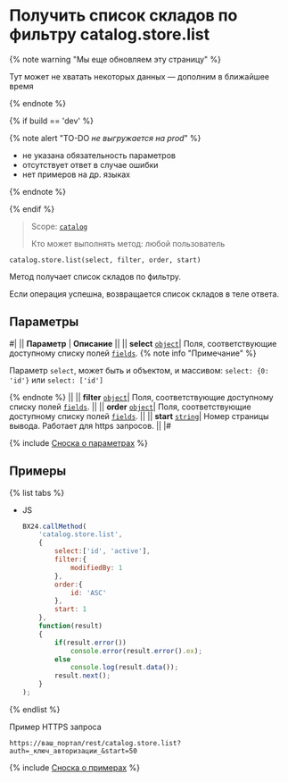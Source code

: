 # Получить список складов по фильтру catalog.store.list

{% note warning "Мы еще обновляем эту страницу" %}

Тут может не хватать некоторых данных — дополним в ближайшее время

{% endnote %}

{% if build == 'dev' %}

{% note alert "TO-DO _не выгружается на prod_" %}

- не указана обязательность параметров
- отсутствует ответ в случае ошибки
- нет примеров на др. языках
  
{% endnote %}

{% endif %}

> Scope: [`catalog`](../../scopes/permissions.md)
>
> Кто может выполнять метод: любой пользователь

```http
catalog.store.list(select, filter, order, start)
```

Метод получает список складов по фильтру.

Если операция успешна, возвращается список складов в теле ответа.

## Параметры

#|
|| **Параметр** | **Описание** ||
|| **select** 
[`object`](../../data-types.md)| Поля, соответствующие доступному списку полей [`fields`](catalog-store-get-fields.md).
{% note info "Примечание" %}

Параметр `select`, может быть и объектом, и массивом: `select: {0: 'id'}` или `select: ['id']`

{% endnote %}
||
|| **filter** 
[`object`](../../data-types.md)| Поля, соответствующие доступному списку полей [`fields`](catalog-store-get-fields.md). ||
|| **order**
[`object`](../../data-types.md)| Поля, соответствующие доступному списку полей [`fields`](catalog-store-get-fields.md). ||
|| **start** 
[`string`](../../data-types.md)| Номер страницы вывода. Работает для https запросов. ||
|#

{% include [Сноска о параметрах](../../../_includes/required.md) %}

## Примеры

{% list tabs %}

- JS

    ```js
    BX24.callMethod(
        'catalog.store.list',
        {
            select:['id', 'active'],
            filter:{
                modifiedBy: 1
            },
            order:{
                id: 'ASC'
            },
            start: 1
        },
        function(result)
        {
            if(result.error())
                console.error(result.error().ex);
            else
                console.log(result.data());
            result.next();
        }
    );
    ```

{% endlist %}

Пример HTTPS запроса

```
https://ваш_портал/rest/catalog.store.list?auth=_ключ_авторизации_&start=50
```

{% include [Сноска о примерах](../../../_includes/examples.md) %}
